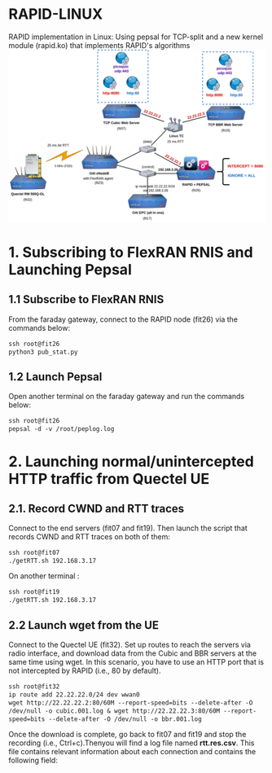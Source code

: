 # RAPID-LINUX
RAPID implementation in Linux: Using pepsal for TCP-split and a new kernel module (rapid.ko) that implements RAPID's algorithms
<img src="r2lab-testbed.png" alt="OAI r2lab testbed"/>
<br/>
# 1. Subscribing to FlexRAN RNIS and Launching Pepsal

## 1.1 Subscribe to FlexRAN RNIS

From the faraday gateway, connect to the RAPID node (fit26) via the commands below: 

```
ssh root@fit26
python3 pub_stat.py

```
## 1.2 Launch Pepsal
Open another terminal on the faraday gateway and run the commands below:

```
ssh root@fit26
pepsal -d -v /root/peplog.log
```
# 2. Launching normal/unintercepted HTTP traffic from Quectel UE

## 2.1. Record CWND and RTT traces
Connect to the end servers (fit07 and fit19). Then launch the script that records CWND and RTT traces on both of them:

```
ssh root@fit07
./getRTT.sh 192.168.3.17
```

On another terminal :

``` 
ssh root@fit19
./getRTT.sh 192.168.3.17 

```

## 2.2 Launch wget from the UE
Connect to the Quectel UE (fit32). Set up routes to reach the servers via radio interface, and download data from the Cubic and BBR servers at the same time using wget. In this scenario, you have to use an HTTP port that is not intercepted by RAPID (i.e., 80 by default). 

```
ssh root@fit32
ip route add 22.22.22.0/24 dev wwan0
wget http://22.22.22.2:80/60M --report-speed=bits --delete-after -O /dev/null -o cubic.001.log & wget http://22.22.22.3:80/60M --report-speed=bits --delete-after -O /dev/null -o bbr.001.log

```
Once the download is complete, go back to fit07 and fit19 and stop the recording (i.e., Ctrl+c).Thenyou will find a log file named **rtt.res.csv**. This file contains relevant information about each connection and contains the following field: 

